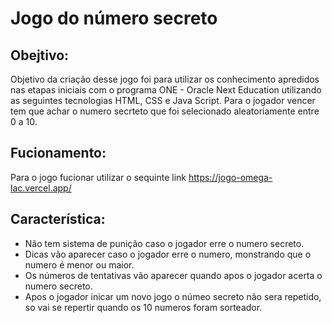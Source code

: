 # Jogo do número secreto 

## Obejtivo: 
Objetivo da criação desse jogo foi para utilizar os conhecimento apredidos nas etapas iniciais com o programa ONE - Oracle Next Education utilizando as seguintes tecnologias  HTML, CSS e Java Script.
Para o jogador vencer tem que achar o numero secrteto que foi selecionado aleatoriamente entre 0 a 10.

## Fucionamento:
Para o jogo fucionar utilizar o sequinte link https://jogo-omega-lac.vercel.app/

## Característica:
- Não tem sistema de punição caso o jogador erre o numero secreto.
- Dicas vão aparecer caso o jogador erre o numero, monstrando que o numero é menor ou maior.
- Os números de tentativas vão aparecer quando apos o jogador acerta o numero secreto.
- Apos o jogador inicar um novo jogo o númeo secreto não sera repetido, so vai se repertir quando os 10 numeros foram sorteador.
